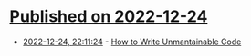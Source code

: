 # [Published on 2022-12-24](index.md)

* [2022-12-24, 22:11:24](https://news.ycombinator.com/item?id=34121624) - [How to Write Unmantainable Code](https://github.com/Droogans/unmaintainable-code)
